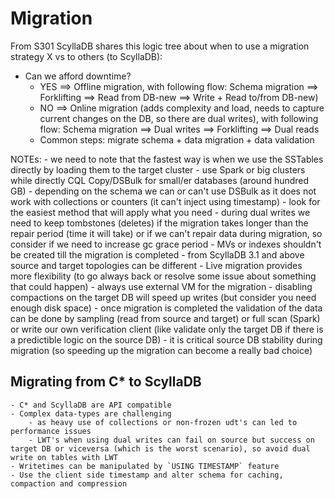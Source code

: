 # Migration

From S301 ScyllaDB shares this logic tree about when to use a migration strategy X vs to others (to ScyllaDB):
- Can we afford downtime?
    - YES ==> Offline migration, with following flow: Schema migration ==> Forklifting ==> Read from DB-new ==> Write + Read to/from DB-new)
    - NO  ==> Online migration (adds complexity and load, needs to capture current changes on the DB, so there are dual writes), with following flow: Schema migration ==> Dual writes ==> Forklifting ==> Dual reads
    - Common steps: migrate schema +  data migration + data validation

NOTEs:
    - we need to note that the fastest way is when we use the SSTables directly by loading them to the target cluster 
    - use Spark or big clusters while directly CQL Copy/DSBulk for small/er databases (around hundred GB)
    - depending on the schema we can or can't use DSBulk as it does not work with collections or counters (it can't inject using timestamp)
    - look for the easiest method that will apply what you need
    - during dual writes we need to keep tombstones (deletes) if the migration takes longer than the repair period (time it will take) or if we can't repair data during migration, so consider if we need to increase gc grace period
    - MVs or indexes shouldn't be created till the migration is completed
    - from ScyllaDB 3.1 and above source and target topologies can be different
    - Live migration provides more flexibility (to go always back or resolve some issue about something that could happen)
    - always use external VM for the migration
    - disabling compactions on the target DB will speed up writes (but consider you need enough disk space)
    - once migration is completed the validation of the data can be done by sampling (read from source and target) or full scan (Spark) or write our own verification client (like validate only the target DB if there is a predictible logic on the source DB)
    - it is critical source DB stability during migration (so speeding up the migration can become a really bad choice)

## Migrating from C\* to ScyllaDB
    - C* and ScyllaDB are API compatible
    - Complex data-types are challenging
        - as heavy use of collections or non-frozen udt's can led to performance issues
        - LWT's when using dual writes can fail on source but success on target DB or viceversa (which is the worst scenario), so avoid dual write on tables with LWT
    - Writetimes can be manipulated by `USING TIMESTAMP` feature
    - Use the client side timestamp and alter schema for caching, compaction and compression
